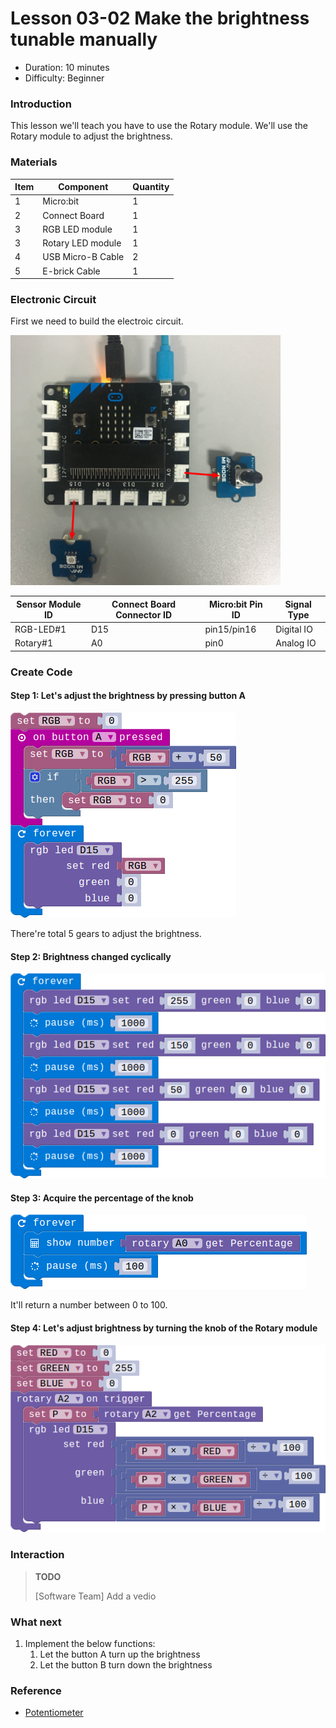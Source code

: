 # Lesson 03-02 Make the brightness tunable manually

- Duration: 10 minutes
- Difficulty: Beginner

### Introduction

This lesson we'll teach you have to use the Rotary module. We'll use the Rotary module to adjust the brightness.

### Materials

| Item | Component         | Quantity |
| ---- | ----------------- | -------- |
| 1    | Micro:bit         | 1        |
| 2    | Connect Board     | 1        |
| 3    | RGB LED module    | 1        |
| 3    | Rotary LED module | 1        |
| 4    | USB Micro-B Cable | 2        |
| 5    | E-brick Cable     | 1        |

### Electronic Circuit

First we need to build the electroic circuit. 

![dfsd](./_image/lesson-03-02/electronic_circuit.png)

| Sensor Module ID | Connect Board Connector ID | Micro:bit Pin ID | Signal Type |
| ---------------- | -------------------------- | ---------------- | ----------- |
| RGB-LED#1        | D15                        | pin15/pin16      | Digital IO  |
| Rotary#1         | A0                         | pin0             | Analog IO   |

### Create Code

#### Step 1: Let's adjust the brightness by pressing button A

 ![dfsd](./_image/lesson-03-02/button_light.png) 



There're total 5 gears to adjust the brightness.

#### Step 2: Brightness changed cyclically

 ![dfsd](./_image/lesson-03-02/light_change.png)

#### Step 3: Acquire the percentage of the knob

![dfsd](./_image/lesson-03-02/get_rotary_percentage.png) 

It'll return a number between 0 to 100.

#### Step 4: Let's adjust brightness by turning the knob of the Rotary module 

 ![dfsd](./_image/lesson-03-02/on-rotary-change.png) 

### Interaction

>  **TODO**
>
> [Software Team] Add a vedio

### What next

1. Implement the below functions:
   1. Let the button A turn up the brightness
   2. Let the button B turn down the brightness

### Reference

- [Potentiometer](https://en.wikipedia.org/wiki/Potentiometer)
